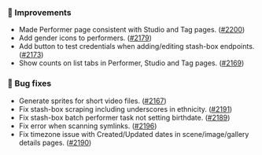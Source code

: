 ### 🎨 Improvements
* Made Performer page consistent with Studio and Tag pages. ([#2200](https://github.com/stashapp/stash/pull/2200))
* Add gender icons to performers. ([#2179](https://github.com/stashapp/stash/pull/2179))
* Add button to test credentials when adding/editing stash-box endpoints. ([#2173](https://github.com/stashapp/stash/pull/2173))
* Show counts on list tabs in Performer, Studio and Tag pages. ([#2169](https://github.com/stashapp/stash/pull/2169))

### 🐛 Bug fixes
* Generate sprites for short video files. ([#2167](https://github.com/stashapp/stash/pull/2167))
* Fix stash-box scraping including underscores in ethnicity. ([#2191](https://github.com/stashapp/stash/pull/2191))
* Fix stash-box batch performer task not setting birthdate. ([#2189](https://github.com/stashapp/stash/pull/2189))
* Fix error when scanning symlinks. ([#2196](https://github.com/stashapp/stash/issues/2196))
* Fix timezone issue with Created/Updated dates in scene/image/gallery details pages. ([#2190](https://github.com/stashapp/stash/pull/2190))
